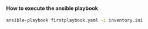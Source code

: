 #### How to execute the ansible playbook
```sh
ansible-playbook firstplaybook.yaml -i inventory.ini
````
